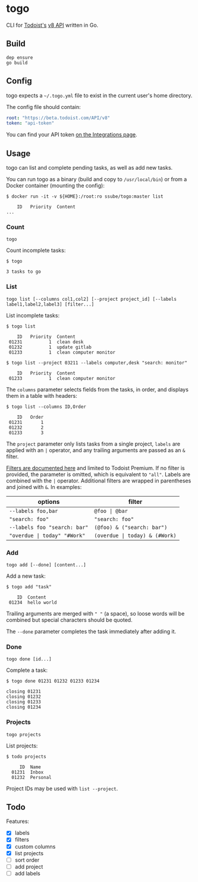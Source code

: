 # togo

CLI for [Todoist's](https://todoist.com) [v8 API](https://developer.todoist.com/rest/v8/) written in Go.

## Build

```shell
dep ensure
go build
```

## Config

togo expects a `~/.togo.yml` file to exist in the current user's home directory.

The config file should contain:

```yaml
root: "https://beta.todoist.com/API/v8"
token: "api-token"
```

You can find your API token [on the Integrations page](https://todoist.com/Users/viewPrefs?page=integrations).

## Usage

togo can list and complete pending tasks, as well as add new tasks.

You can run togo as a binary (build and copy to `/usr/local/bin`) or from a Docker container (mounting the config):

```shell
$ docker run -it -v ${HOME}:/root:ro ssube/togo:master list

    ID   Priority  Content
...
```

### Count

```none
togo
```

Count incomplete tasks:

```shell
$ togo

3 tasks to go
```

### List

```none
togo list [--columns col1,col2] [--project project_id] [--labels label1,label2,label3] [filter...]
```

List incomplete tasks:

```shell
$ togo list

    ID   Priority  Content
 01231          1  clean desk
 01232          1  update gitlab
 01233          1  clean computer monitor

$ togo list --project 03211 --labels computer,desk "search: monitor"

    ID   Priority  Content
 01233          1  clean computer monitor
```

The `columns` parameter selects fields from the tasks, in order, and displays them in a table with headers:

```shell
$ togo list --columns ID,Order

    ID   Order
 01231       1
 01232       2
 01233       3
```

The `project` parameter only lists tasks from a single project, `labels` are applied with an `|` operator, and
any trailing arguments are passed as an `&` filter.

[Filters are documented here](https://support.todoist.com/hc/en-us/articles/205248842) and limited to Todoist Premium.
If no filter is provided, the parameter is omitted, which is equivalent to `"all"`. Labels are combined with the `|`
operator. Additional filters are wrapped in parentheses and joined with `&`. In examples:

|                       options |                         filter |
| ----------------------------- | ------------------------------ |
|            `--labels foo,bar` |                 `@foo \| @bar` |
|               `"search: foo"` |                `"search: foo"` |
|  `--labels foo "search: bar"` |     `(@foo) & ("search: bar")` |
|  `"overdue \| today" "#Work"` | `(overdue \| today) & (#Work)` |

### Add

```none
togo add [--done] [content...]
```

Add a new task:

```shell
$ togo add "task"

    ID  Content
 01234  hello world
```

Trailing arguments are merged with `" "` (a space), so loose words will be combined but special characters should be
quoted.

The `--done` parameter completes the task immediately after adding it.

### Done

```none
togo done [id...]
```

Complete a task:

```shell
$ togo done 01231 01232 01233 01234

closing 01231
closing 01232
closing 01233
closing 01234
```

### Projects

```none
togo projects
```

List projects:

```shell
$ todo projects

     ID  Name
  01231  Inbox
  01232  Personal
```

Project IDs may be used with `list --project`.

## Todo

Features:

- [x] labels
- [x] filters
- [x] custom columns
- [x] list projects
- [ ] sort order
- [ ] add project
- [ ] add labels
